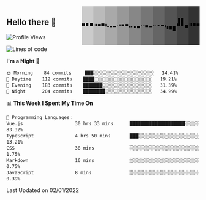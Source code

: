 <img width="307" align="right" src="https://raw.githubusercontent.com/SubZtep/SubZtep/master/assets/eq1.gif"/>

## Hello there 👋

<!--START_SECTION:waka-->
![Profile Views](http://img.shields.io/badge/Profile%20Views-0-blue)

![Lines of code](https://img.shields.io/badge/From%20Hello%20World%20I%27ve%20Written-837%20Thousand%20lines%20of%20code-blue)

**I'm a Night 🦉** 

```text
🌞 Morning    84 commits     ███░░░░░░░░░░░░░░░░░░░░░░   14.41% 
🌆 Daytime    112 commits    ████░░░░░░░░░░░░░░░░░░░░░   19.21% 
🌃 Evening    183 commits    ███████░░░░░░░░░░░░░░░░░░   31.39% 
🌙 Night      204 commits    ████████░░░░░░░░░░░░░░░░░   34.99%

```


📊 **This Week I Spent My Time On** 

```text
💬 Programming Languages: 
Vue.js                   30 hrs 33 mins      ████████████████████░░░░░   83.32% 
TypeScript               4 hrs 50 mins       ███░░░░░░░░░░░░░░░░░░░░░░   13.21% 
CSS                      38 mins             ░░░░░░░░░░░░░░░░░░░░░░░░░   1.75% 
Markdown                 16 mins             ░░░░░░░░░░░░░░░░░░░░░░░░░   0.75% 
JavaScript               8 mins              ░░░░░░░░░░░░░░░░░░░░░░░░░   0.39%

```


 Last Updated on 02/01/2022
<!--END_SECTION:waka-->

